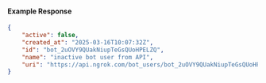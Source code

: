 <!-- Code generated for API Clients. DO NOT EDIT. -->

#### Example Response

```json
{
	"active": false,
	"created_at": "2025-03-16T10:07:32Z",
	"id": "bot_2uOVY9QUakNiupTeGsQUoHPELZQ",
	"name": "inactive bot user from API",
	"uri": "https://api.ngrok.com/bot_users/bot_2uOVY9QUakNiupTeGsQUoHPELZQ"
}
```

